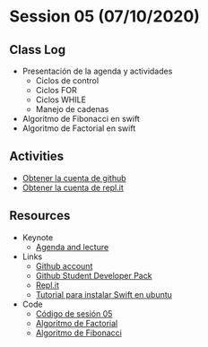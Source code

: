 # Session 05 (07/10/2020)

## Class Log
* Presentación de la agenda y actividades
    * Ciclos de control
    * Ciclos FOR
    * Ciclos WHILE
    * Manejo de cadenas
* Algoritmo de Fibonacci en swift
* Algoritmo de Factorial en swift 

## Activities
* [Obtener la cuenta de github](https://education.github.com/pack)
* [Obtener la cuenta de repl.it](https://repl.it)


## Resources
* Keynote
  * [Agenda and lecture](../resources/Session_05/keynotes/MPOO_Session_5.pdf)
* Links
  * [Github account](https://github.com)
  * [Github Student Developer Pack](https://education.github.com/pack)
  * [Repl.it](https://repl.it)
  * [Tutorial para instalar Swift en ubuntu](https://www.katacoda.com/crashbit/scenarios/swift-scenario)
* Code
    * [Código de sesión 05](../resources/Session_05/code/session_05.swift)
    * [Algoritmo de Factorial](../resources/Session_05/code/factorial.swift)
    * [Algoritmo de Fibonacci](../resources/Session_05/code/fibonacci.swift)